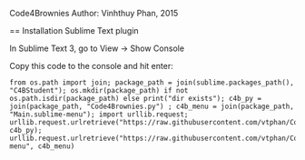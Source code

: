Code4Brownies
Author: Vinhthuy Phan, 2015

== Installation Sublime Text plugin

In Sublime Text 3, go to View -> Show Console

Copy this code to the console and hit enter:

```
from os.path import join; package_path = join(sublime.packages_path(), "C4BStudent"); os.mkdir(package_path) if not os.path.isdir(package_path) else print("dir exists"); c4b_py = join(package_path, "Code4Brownies.py") ; c4b_menu = join(package_path, "Main.sublime-menu"); import urllib.request; urllib.request.urlretrieve("https://raw.githubusercontent.com/vtphan/Code4Brownies/master/C4BStudent/Code4Brownies.py", c4b_py); urllib.request.urlretrieve("https://raw.githubusercontent.com/vtphan/Code4Brownies/master/C4BStudent/Main.sublime-menu", c4b_menu)
```
